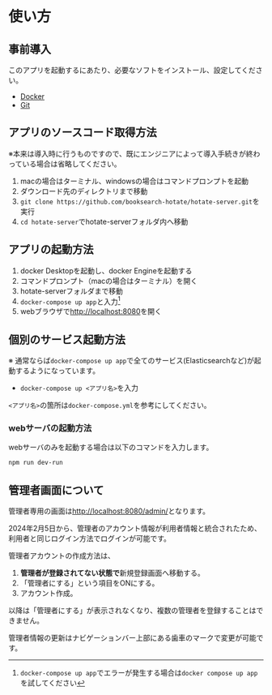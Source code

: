 # 使い方

## 事前導入

このアプリを起動するにあたり、必要なソフトをインストール、設定してください。

- [Docker](https://www.docker.com/)
- [Git](https://git-scm.com/)

## アプリのソースコード取得方法

※本来は導入時に行うものですので、既にエンジニアによって導入手続きが終わっている場合は省略してください。

1. macの場合はターミナル、windowsの場合はコマンドプロンプトを起動
2. ダウンロード先のディレクトリまで移動
3. `git clone https://github.com/booksearch-hotate/hotate-server.git`を実行
4. `cd hotate-server`でhotate-serverフォルダ内へ移動

## アプリの起動方法

1. docker Desktopを起動し、docker Engineを起動する
2. コマンドプロンプト（macの場合はターミナル）を開く
3. hotate-serverフォルダまで移動
4. `docker-compose up app`と入力[^1]
5. webブラウザで[http://localhost:8080](http://localhost:8080)を開く

## 個別のサービス起動方法

※ 通常ならば`docker-compose up app`で全てのサービス(Elasticsearchなど)が起動するようになっています。

- `docker-compose up <アプリ名>`を入力

`<アプリ名>`の箇所は`docker-compose.yml`を参考にしてください。

### webサーバの起動方法

webサーバのみを起動する場合は以下のコマンドを入力します。

```bash
npm run dev-run
```

## 管理者画面について

管理者専用の画面は[http://localhost:8080/admin/](http://localhost:8080/admin/)となります。

2024年2月5日から、管理者のアカウント情報が利用者情報と統合されたため、利用者と同じログイン方法でログインが可能です。

管理者アカウントの作成方法は、

1. **管理者が登録されてない状態で**新規登録画面へ移動する。
2. 「管理者にする」という項目をONにする。
3. アカウント作成。

以降は「管理者にする」が表示されなくなり、複数の管理者を登録することはできません。

管理者情報の更新はナビゲーションバー上部にある歯車のマークで変更が可能です。

[^1]: `docker-compose up app`でエラーが発生する場合は`docker compose up app`を試してください
